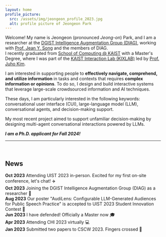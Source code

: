 ```yaml
---
layout: home
profile_picture:
  src: /assets/img/jeongeon_profile_2023.jpg
  alt: profile picture of Jeongeon Park
---
```


<p>
Welcome! My name is Jeongeon (pronounced <i>Jeong-on</i>) Park, and I am a researcher at the <a href="https://diag.kr/">DGIST Intelligence Augmentation Group (DIAG)</a>, working with <a href="https://jyskwon.github.io/">Prof. Jean Y. Song</a> and the members of DIAG. <br/>
I recently graduated from <a href="https://cs.kaist.ac.kr/">School of Computing @ KAIST</a> with a Master's Degree, where I was part of the <a href="http://kixlab.org">KAIST Interaction Lab (KIXLAB)</a> led by <a href="https://juhokim.com/">Prof. Juho Kim</a>.
</p>

<p>

I am interested in supporting people to <b>effectively navigate, comprehend, and utilize information</b> in tasks and contexts that requires <b>complex information or opinions</b>. To do so, I design and build interactive systems that leverage large-scale crowdsourced information and AI techniques. </p> <p>
These days, I am particularly interested in the following keywords: conversational user interface (CUI), large-language model (LLM), conversational agents, and decision-making support.

</p>

<p>
My most recent project aimed to support unfamiliar decision-making by designing multi-agent conversational interactions powered by LLMs.

</p>

<p>
<i><b>I am a Ph.D. applicant for Fall 2024!</b></i>

</p>

<hr><br/>


<h2>News</h2>
<b class="highlights">Oct 2023</b> Attending UIST 2023 in-person. Excited for my first on-site conference, let's chat! ✈️ <br/>
<b class="highlights">Oct 2023</b> Joining the DGIST Intelligence Augmentation Group (DIAG) as a researcher 🔬<br/>
<b class="highlights">Aug 2023</b> Our poster "AudiLens: Configurable LLM-Generated Audiences for Public Speech Practice" is accepted to UIST 2023 Student Innovation Contest 📄 <br/>
<b class="highlights">Jun 2023</b> I have defended! Officially a Master now 🎓 <br/>
<b class="highlights">Apr 2023</b> Attending CHI 2023 virtually 💻 <br/>
<b class="highlights">Jan 2023</b> Submitted two papers to CSCW 2023. Fingers crossed 🤞<br/>
<!--
<b class="highlights">Aug 2023</b> <br/>
<b class="highlights">Aug 2023</b> <br/>
<b class="highlights">Aug 2023</b> <br/>
<b class="highlights">Aug 2023</b> <br/>
<b class="highlights">Aug 2023</b> <br/>
<b class="highlights">Aug 2023</b> <br/>
<b class="highlights">Aug 2023</b> <br/>
-->